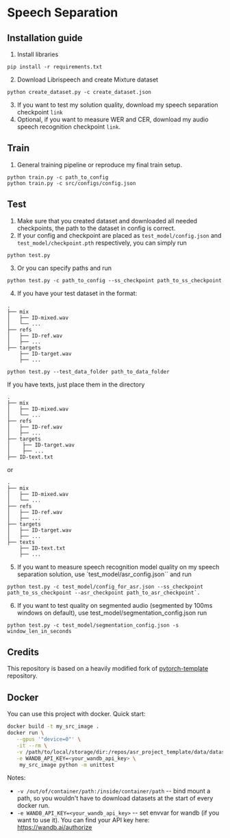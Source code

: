 # Speech Separation

## Installation guide

1. Install libraries
```shell
pip install -r requirements.txt
```
2. Download Librispeech and create Mixture dataset
```shell
python create_dataset.py -c create_dataset.json
```
3. If you want to test my solution quality, download my speech separation checkpoint `link`
4. Optional, if you want to measure WER and CER, download my audio speech recognition checkpoint `link`.

## Train 

1. General training pipeline or reproduce my final train setup.
```shell
python train.py -c path_to_config
python train.py -c src/configs/config.json
```

## Test

1. Make sure that you created dataset and downloaded all needed checkpoints, the path to the dataset in config is correct.
2. If your config and checkpoint are placed as `test_model/config.json` and `test_model/checkpoint.pth` respectively, you can simply run
```shell
python test.py
```
3. Or you can specify paths and run 
```shell
python test.py -c path_to_config --ss_checkpoint path_to_ss_checkpoint
```
4. If you have your test dataset in the format:
```shell
.
├── mix
│   ├── ID-mixed.wav
│   └── ...
├── refs
│   ├── ID-ref.wav
│   ├── ...
├── targets
    ├── ID-target.wav
    ├── ... 

python test.py --test_data_folder path_to_data_folder
```
If you have texts, just place them in the directory
```shell
.
├── mix
│   ├── ID-mixed.wav
│   └── ...
├── refs
│   ├── ID-ref.wav
│   ├── ...
├── targets
│    ├── ID-target.wav
│    ├── ... 
├── ID-text.txt
```
or
```shell
.
├── mix
│   ├── ID-mixed.wav
│   └── ...
├── refs
│   ├── ID-ref.wav
│   ├── ...
├── targets
│   ├── ID-target.wav
│   ├── ... 
├── texts 
    ├── ID-text.txt
    ├── ... 
```
5. If you want to measure speech recognition model quality on my speech separation solution, use `test_model/asr_config.json`` and run 
```shell
python test.py -c test_model/config_for_asr.json --ss_checkpoint path_to_ss_checkpoint --asr_checkpoint path_to_asr_checkpoint`.
```
6. If you want to test quality on segmented audio (segmented by 100ms windows on default), use test_model/segmentation_config.json run 
```shell
python test.py -c test_model/segmentation_config.json -s window_len_in_seconds
```

## Credits

This repository is based on a heavily modified fork
of [pytorch-template](https://github.com/victoresque/pytorch-template) repository.

## Docker

You can use this project with docker. Quick start:

```bash 
docker build -t my_src_image . 
docker run \
   --gpus '"device=0"' \
   -it --rm \
   -v /path/to/local/storage/dir:/repos/asr_project_template/data/datasets \
   -e WANDB_API_KEY=<your_wandb_api_key> \
	my_src_image python -m unittest 
```

Notes:

* `-v /out/of/container/path:/inside/container/path` -- bind mount a path, so you wouldn't have to download datasets at
  the start of every docker run.
* `-e WANDB_API_KEY=<your_wandb_api_key>` -- set envvar for wandb (if you want to use it). You can find your API key
  here: https://wandb.ai/authorize
